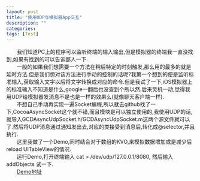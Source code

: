 ```yaml
---
layout: post
title: "使用UDP与模拟器App交互"
description: ""
categories:
tags: [Test]
---
```

&emsp;&emsp;我们知道PC上的程序可以监听终端的输入输出,但是模拟器的终端我一直没找到,如果有找到的可以告诉鄙人一下.  
&emsp;&emsp;一般的如果我们想需要一个方法在稍后特定的时刻触发,那么用的最多的就是延时方法.但是我们想对该方法进行手动的控制的话呢?我第一个想到的便是监听标准输入,获取输入文字以后将文字转换成对应的命令.但是我试了一下,iOS模拟器上的标准输入不知道是什么,google一翻后也没查到个所以然.后来灵机一动,觉得我用UDP给模拟器发消息不是也是一样的效果么(就像聊天客户端一样).  
&emsp;&emsp;不想自己手动再实现一遍Socket编程,所以就去github找了一下,CocoaAsyncSocket这个就不错,而且模块是可以独立使用的,我使用UDP的话,就导入GCDAsyncUdpSocket.h/GCDAsyncUdpSocket.m这两个源文件就可以了.然后将UDP消息通过通知发出去,对应的类接受到消息后,转化成@selector,并且执行.  
&emsp;&emsp;这里我做了一个Demo,同时结合对于数组的KVO,来模拟数据增加或是减少后reload UITableView的情况.  
&emsp;&emsp;运行Demo,打开终端输入 cat > /dev/udp/127.0.0.1/8080, 然后输入 addObjects 试一下.  
&emsp;&emsp;[Demo地址](https://github.com/cxjwin/Demo_Input.git)